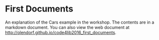 # First Documents
An explanation of the Cars example in the workshop. The contents are in a markdown document. You can also view the web document at http://olendorf.github.io/code4lib2016_first_documents.
